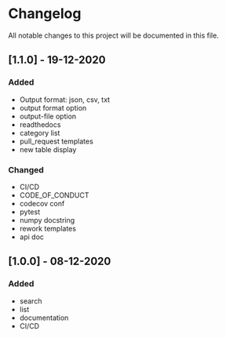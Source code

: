 # Changelog
All notable changes to this project will be documented in this file.

## [1.1.0] - 19-12-2020
### Added
- Output format: json, csv, txt
- output format option
- output-file option
- readthedocs
- category list
- pull_request templates
- new table display
### Changed
- CI/CD
- CODE_OF_CONDUCT
- codecov conf
- pytest
- numpy docstring
- rework templates
- api doc

## [1.0.0] - 08-12-2020
### Added
- search
- list
- documentation
- CI/CD
